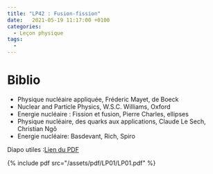 ```yaml
---
title: "LP42 : Fusion-fission"
date:   2021-05-19 11:17:00 +0100
categories:
  - Leçon physique
tags:
  - 
---
```


# Biblio
- Physique nucléaire appliquée, Fréderic Mayet, de Boeck
- Nuclear and Particle Physics, W.S.C. Williams, Oxford
- Energie nucléaire : Fission et fusion, Pierre Charles, ellipses
- Physique nucléaire, des quarks aux applications, Claude Le Sech, Christian Ngô
- Energie nucléaire: Basdevant, Rich, Spiro

Diapo utiles :[Lien du PDF](/assets/pdf/LP01/LP01.pdf)

{% include pdf src="/assets/pdf/LP01/LP01.pdf" %}
